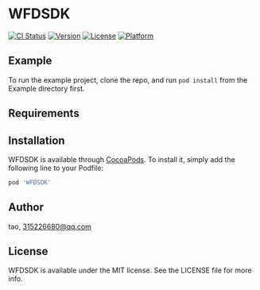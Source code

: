 # WFDSDK

[![CI Status](https://img.shields.io/travis/tao/WFDSDK.svg?style=flat)](https://travis-ci.org/tao/WFDSDK)
[![Version](https://img.shields.io/cocoapods/v/WFDSDK.svg?style=flat)](https://cocoapods.org/pods/WFDSDK)
[![License](https://img.shields.io/cocoapods/l/WFDSDK.svg?style=flat)](https://cocoapods.org/pods/WFDSDK)
[![Platform](https://img.shields.io/cocoapods/p/WFDSDK.svg?style=flat)](https://cocoapods.org/pods/WFDSDK)

## Example

To run the example project, clone the repo, and run `pod install` from the Example directory first.

## Requirements

## Installation

WFDSDK is available through [CocoaPods](https://cocoapods.org). To install
it, simply add the following line to your Podfile:

```ruby
pod 'WFDSDK'
```

## Author

tao, 315226680@qq.com

## License

WFDSDK is available under the MIT license. See the LICENSE file for more info.

